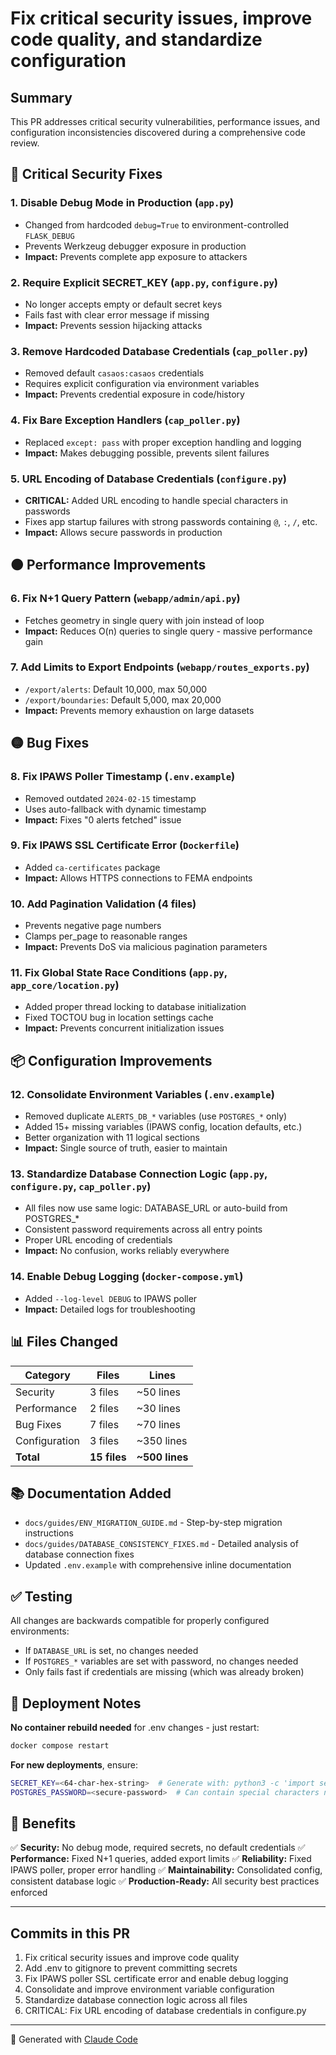 # Fix critical security issues, improve code quality, and standardize configuration

## Summary

This PR addresses critical security vulnerabilities, performance issues, and configuration inconsistencies discovered during a comprehensive code review.

## 🔴 Critical Security Fixes

### 1. **Disable Debug Mode in Production** (`app.py`)
- Changed from hardcoded `debug=True` to environment-controlled `FLASK_DEBUG`
- Prevents Werkzeug debugger exposure in production
- **Impact:** Prevents complete app exposure to attackers

### 2. **Require Explicit SECRET_KEY** (`app.py`, `configure.py`)
- No longer accepts empty or default secret keys
- Fails fast with clear error message if missing
- **Impact:** Prevents session hijacking attacks

### 3. **Remove Hardcoded Database Credentials** (`cap_poller.py`)
- Removed default `casaos:casaos` credentials
- Requires explicit configuration via environment variables
- **Impact:** Prevents credential exposure in code/history

### 4. **Fix Bare Exception Handlers** (`cap_poller.py`)
- Replaced `except: pass` with proper exception handling and logging
- **Impact:** Makes debugging possible, prevents silent failures

### 5. **URL Encoding of Database Credentials** (`configure.py`)
- **CRITICAL:** Added URL encoding to handle special characters in passwords
- Fixes app startup failures with strong passwords containing `@`, `:`, `/`, etc.
- **Impact:** Allows secure passwords in production

## 🟠 Performance Improvements

### 6. **Fix N+1 Query Pattern** (`webapp/admin/api.py`)
- Fetches geometry in single query with join instead of loop
- **Impact:** Reduces O(n) queries to single query - massive performance gain

### 7. **Add Limits to Export Endpoints** (`webapp/routes_exports.py`)
- `/export/alerts`: Default 10,000, max 50,000
- `/export/boundaries`: Default 5,000, max 20,000
- **Impact:** Prevents memory exhaustion on large datasets

## 🟡 Bug Fixes

### 8. **Fix IPAWS Poller Timestamp** (`.env.example`)
- Removed outdated `2024-02-15` timestamp
- Uses auto-fallback with dynamic timestamp
- **Impact:** Fixes "0 alerts fetched" issue

### 9. **Fix IPAWS SSL Certificate Error** (`Dockerfile`)
- Added `ca-certificates` package
- **Impact:** Allows HTTPS connections to FEMA endpoints

### 10. **Add Pagination Validation** (4 files)
- Prevents negative page numbers
- Clamps per_page to reasonable ranges
- **Impact:** Prevents DoS via malicious pagination parameters

### 11. **Fix Global State Race Conditions** (`app.py`, `app_core/location.py`)
- Added proper thread locking to database initialization
- Fixed TOCTOU bug in location settings cache
- **Impact:** Prevents concurrent initialization issues

## 📦 Configuration Improvements

### 12. **Consolidate Environment Variables** (`.env.example`)
- Removed duplicate `ALERTS_DB_*` variables (use `POSTGRES_*` only)
- Added 15+ missing variables (IPAWS config, location defaults, etc.)
- Better organization with 11 logical sections
- **Impact:** Single source of truth, easier to maintain

### 13. **Standardize Database Connection Logic** (`app.py`, `configure.py`, `cap_poller.py`)
- All files now use same logic: DATABASE_URL or auto-build from POSTGRES_*
- Consistent password requirements across all entry points
- Proper URL encoding of credentials
- **Impact:** No confusion, works reliably everywhere

### 14. **Enable Debug Logging** (`docker-compose.yml`)
- Added `--log-level DEBUG` to IPAWS poller
- **Impact:** Detailed logs for troubleshooting

## 📊 Files Changed

| Category | Files | Lines |
|----------|-------|-------|
| Security | 3 files | ~50 lines |
| Performance | 2 files | ~30 lines |
| Bug Fixes | 7 files | ~70 lines |
| Configuration | 3 files | ~350 lines |
| **Total** | **15 files** | **~500 lines** |

## 📚 Documentation Added

- `docs/guides/ENV_MIGRATION_GUIDE.md` - Step-by-step migration instructions
- `docs/guides/DATABASE_CONSISTENCY_FIXES.md` - Detailed analysis of database connection fixes
- Updated `.env.example` with comprehensive inline documentation

## ✅ Testing

All changes are backwards compatible for properly configured environments:
- If `DATABASE_URL` is set, no changes needed
- If `POSTGRES_*` variables are set with password, no changes needed
- Only fails fast if credentials are missing (which was already broken)

## 🚀 Deployment Notes

**No container rebuild needed** for .env changes - just restart:
```bash
docker compose restart
```

**For new deployments**, ensure:
```bash
SECRET_KEY=<64-char-hex-string>  # Generate with: python3 -c 'import secrets; print(secrets.token_hex(32))'
POSTGRES_PASSWORD=<secure-password>  # Can contain special characters now!
```

## 🎯 Benefits

✅ **Security:** No debug mode, required secrets, no default credentials
✅ **Performance:** Fixed N+1 queries, added export limits
✅ **Reliability:** Fixed IPAWS poller, proper error handling
✅ **Maintainability:** Consolidated config, consistent database logic
✅ **Production-Ready:** All security best practices enforced

---

## Commits in this PR

1. Fix critical security issues and improve code quality
2. Add .env to gitignore to prevent committing secrets
3. Fix IPAWS poller SSL certificate error and enable debug logging
4. Consolidate and improve environment variable configuration
5. Standardize database connection logic across all files
6. CRITICAL: Fix URL encoding of database credentials in configure.py

---

🤖 Generated with [Claude Code](https://claude.com/claude-code)
